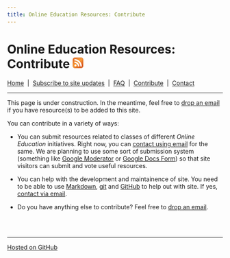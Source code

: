 ```yaml
---
title: Online Education Resources: Contribute
---
```


# Online Education Resources: Contribute <a href=""><img src="https://github.com/amberj/online-edu-resources/raw/gh-pages/feed-icon.png" alt="RSS Feed" /></a>
[Home](http://amberj.github.com/online-edu-resources/ "Online Educational Resources: Home") &nbsp;|&nbsp; [Subscribe to site updates](http://amberj.github.com/online-edu-resources/subscribe.html "Online Educational Resources: Subscribe to site updates") &nbsp;|&nbsp; [FAQ](http://amberj.github.com/online-edu-resources/faq.html "Online Educational Resources: FAQ") &nbsp;|&nbsp; [Contribute](http://amberj.github.com/online-edu-resources/contribute.html "Online Educational Reqources: Contribute") &nbsp;|&nbsp; [Contact](http://amberj.github.com/online-edu-resources/contact.html "Online Educational Resources: Contact")<br />

<hr />

This page is under construction. In the meantime, feel free to [drop an email](http://amberj.github.com/online-edu-resources/contact.html "Contact") if you have resource(s) to be added to this site.

You can contribute in a variety of ways:

* You can submit resources related to classes of different _Online Education_ initiatives. Right now, you can [contact using email](http://amberj.github.com/online-edu-resources/contact.html "Contact") for the same. We are planning to use some sort of submission system (something like [Google Moderator](http://www.google.com/moderator/ "Google Moderator") or [Google Docs Form](http://www.google.com/google-d-s/forms/ "Google Docs Forms")) so that site visitors can submit and vote useful resources.

* You can help with the development and maintainence of site. You need to be able to use [Markdown](http://daringfireball.net/projects/markdown/ "Markdown"), [git](http://git-scm.com/ "git") and [GitHub](https://github.com/ "GitHub") to help out with site. If yes, [contact via email](http://amberj.github.com/online-edu-resources/contact.html "Contact").

* Do you have anything else to contribute? Feel free to [drop an email](http://amberj.github.com/online-edu-resources/contact.html "Contact").

<br /><br />
<hr />

[Hosted on GitHub](https://github.com/amberj/online-edu-resources "online-edu-resources on GitHub")

